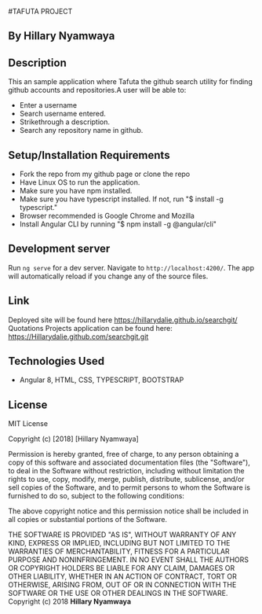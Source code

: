 #TAFUTA PROJECT

## By Hillary Nyamwaya

## Description

This an sample application where Tafuta the github search utility for finding github accounts and repositories.A user will be able to:
- Enter a username
- Search username entered.
- Strikethrough a description.
- Search any repository name in github.

## Setup/Installation Requirements

- Fork the repo from my github page or clone the repo 
- Have Linux OS to run the application.
- Make sure you have npm installed.
- Make sure you have typescript installed. If not, run "$ install -g typescript."
- Browser recommended is Google Chrome and Mozilla
- Install Angular CLI by running "$ npm install -g @angular/cli"

## Development server

Run `ng serve` for a dev server. Navigate to `http://localhost:4200/`. The app will automatically reload if you change any of the source files.

## Link

Deployed site will be found here <https://hillarydalie.github.io/searchgit/>
Quotations Projects application can be found here: <https://Hillarydalie.github.com/searchgit.git>

## Technologies Used
- Angular 8, HTML, CSS, TYPESCRIPT, BOOTSTRAP

## License

MIT License

Copyright (c) [2018] [Hillary Nyamwaya]

Permission is hereby granted, free of charge, to any person obtaining a copy
of this software and associated documentation files (the "Software"), to deal
in the Software without restriction, including without limitation the rights
to use, copy, modify, merge, publish, distribute, sublicense, and/or sell
copies of the Software, and to permit persons to whom the Software is
furnished to do so, subject to the following conditions:

The above copyright notice and this permission notice shall be included in all
copies or substantial portions of the Software.

THE SOFTWARE IS PROVIDED "AS IS", WITHOUT WARRANTY OF ANY KIND, EXPRESS OR
IMPLIED, INCLUDING BUT NOT LIMITED TO THE WARRANTIES OF MERCHANTABILITY,
FITNESS FOR A PARTICULAR PURPOSE AND NONINFRINGEMENT. IN NO EVENT SHALL THE
AUTHORS OR COPYRIGHT HOLDERS BE LIABLE FOR ANY CLAIM, DAMAGES OR OTHER
LIABILITY, WHETHER IN AN ACTION OF CONTRACT, TORT OR OTHERWISE, ARISING FROM,
OUT OF OR IN CONNECTION WITH THE SOFTWARE OR THE USE OR OTHER DEALINGS IN THE
SOFTWARE.
Copyright (c) 2018 **Hillary Nyamwaya**